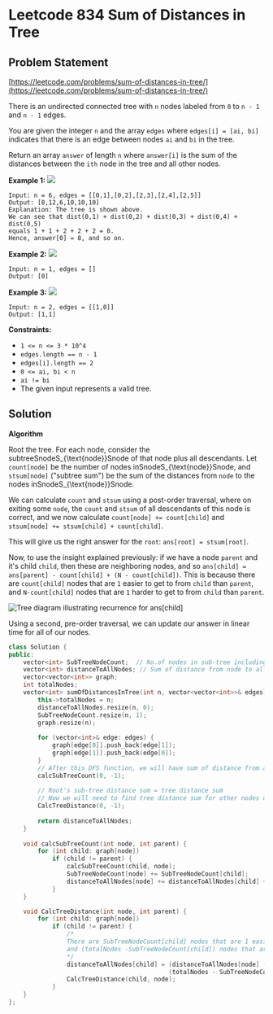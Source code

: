 # Leetcode 834 Sum of Distances in Tree

## Problem Statement

[https://leetcode.com/problems/sum-of-distances-in-tree/](https://leetcode.com/problems/sum-of-distances-in-tree/)

There is an undirected connected tree with `n` nodes labeled from `0` to `n - 1` and `n - 1` edges.

You are given the integer `n` and the array `edges` where `edges[i] = [ai, bi]` indicates that there is an edge between nodes `ai` and `bi` in the tree.

Return an array `answer` of length `n` where `answer[i]` is the sum of the distances between the `ith` node in the tree and all other nodes.

**Example 1:** ![](https://assets.leetcode.com/uploads/2021/07/23/lc-sumdist1.jpg)

```text
Input: n = 6, edges = [[0,1],[0,2],[2,3],[2,4],[2,5]]
Output: [8,12,6,10,10,10]
Explanation: The tree is shown above.
We can see that dist(0,1) + dist(0,2) + dist(0,3) + dist(0,4) + dist(0,5)
equals 1 + 1 + 2 + 2 + 2 = 8.
Hence, answer[0] = 8, and so on.
```

**Example 2:** ![](https://assets.leetcode.com/uploads/2021/07/23/lc-sumdist2.jpg)

```text
Input: n = 1, edges = []
Output: [0]
```

**Example 3:** ![](https://assets.leetcode.com/uploads/2021/07/23/lc-sumdist3.jpg)

```text
Input: n = 2, edges = [[1,0]]
Output: [1,1]
```

**Constraints:**

* `1 <= n <= 3 * 10^4`
* `edges.length == n - 1`
* `edges[i].length == 2`
* `0 <= ai, bi < n`
* `ai != bi`
* The given input represents a valid tree.

## Solution

**Algorithm**

Root the tree. For each node, consider the subtreeSnodeS\_{\text{node}}Snode​ of that node plus all descendants. Let `count[node]` be the number of nodes inSnodeS\_{\text{node}}Snode​, and `stsum[node]` \("subtree sum"\) be the sum of the distances from `node` to the nodes inSnodeS\_{\text{node}}Snode​.

We can calculate `count` and `stsum` using a post-order traversal, where on exiting some `node`, the `count` and `stsum` of all descendants of this node is correct, and we now calculate `count[node] += count[child]` and `stsum[node] += stsum[child] + count[child]`.

This will give us the right answer for the `root`: `ans[root] = stsum[root]`.

Now, to use the insight explained previously: if we have a node `parent` and it's child `child`, then these are neighboring nodes, and so `ans[child] = ans[parent] - count[child] + (N - count[child])`. This is because there are `count[child]` nodes that are `1` easier to get to from `child` than `parent`, and `N-count[child]` nodes that are `1` harder to get to from `child` than `parent`. 

![Tree diagram illustrating recurrence for ans\[child\]](https://leetcode.com/problems/sum-of-distances-in-tree/Figures/834/sketch2.png)

Using a second, pre-order traversal, we can update our answer in linear time for all of our nodes.

```cpp
class Solution {
public:
    vector<int> SubTreeNodeCount;  // No.of nodes in sub-tree including this node
    vector<int> distanceToAllNodes; // Sum of distance from node to all nodes in the tree
    vector<vector<int>> graph;
    int totalNodes;
    vector<int> sumOfDistancesInTree(int n, vector<vector<int>>& edges) {
        this->totalNodes = n;
        distanceToAllNodes.resize(n, 0);
        SubTreeNodeCount.resize(n, 1);
        graph.resize(n);
        
        for (vector<int>& edge: edges) {
            graph[edge[0]].push_back(edge[1]);
            graph[edge[1]].push_back(edge[0]);
        }
        // After this DFS function, we will have sum of distance from a node to all nodes in its sub-tree
        calcSubTreeCount(0, -1);
        
        // Root's sub-tree distance sum = tree distance sum
        // Now we will need to find tree distance sum for other nodes using another DFS
        CalcTreeDistance(0, -1);
        
        return distanceToAllNodes;
    }
    
    void calcSubTreeCount(int node, int parent) {
        for (int child: graph[node])
            if (child != parent) {
                calcSubTreeCount(child, node);
                SubTreeNodeCount[node] += SubTreeNodeCount[child];
                distanceToAllNodes[node] += distanceToAllNodes[child] + SubTreeNodeCount[child];
            }
    }

    void CalcTreeDistance(int node, int parent) {
        for (int child: graph[node])
            if (child != parent) {
                /*
                There are SubTreeNodeCount[child] nodes that are 1 easier to get to from child than parent, 
                and (totalNodes -SubTreeNodeCount[child]) nodes that are 1 harder to get to from child than parent.
                */
                distanceToAllNodes[child] = (distanceToAllNodes[node] - SubTreeNodeCount[child]) + 
                                            (totalNodes - SubTreeNodeCount[child]);
                CalcTreeDistance(child, node);
            }
    }   
};
```


